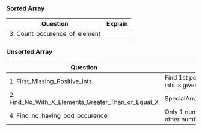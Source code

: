 ### Sorted Array
|Question|Explain|
|---|---|
|3. Count_occurence_of_element | |

### Unsorted Array
|Question|Explain|
|---|---|
|1. First_Missing_Positive_ints | Find 1st positive missing number from array of ints is given `[3,4,-1,1]` Ans=2 |
|2. Find_No_With_X_Elements_Greater_Than_or_Equal_X | SpecialArrayWithXElementsGreaterThanorEqualX |
|4. Find_no_having_odd_occurence | Only 1 number occurs odd number of times, all other numbers occur even no of times |
